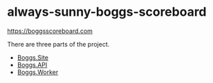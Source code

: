 # always-sunny-boggs-scoreboard
https://boggsscoreboard.com

There are three parts of the project.
* [Boggs.Site](https://github.com/Justbeingjustin/always-sunny-boggs-scoreboard/tree/5ac276598182acf22b5cde60bc6d880e393015cc/Boggs/Boggs.Site)
* [Boggs.API](https://github.com/Justbeingjustin/always-sunny-boggs-scoreboard/tree/5ac276598182acf22b5cde60bc6d880e393015cc/Boggs/Boggs.API)
* [Boggs.Worker](https://github.com/Justbeingjustin/always-sunny-boggs-scoreboard/tree/5ac276598182acf22b5cde60bc6d880e393015cc/Boggs/Boggs.Worker)

